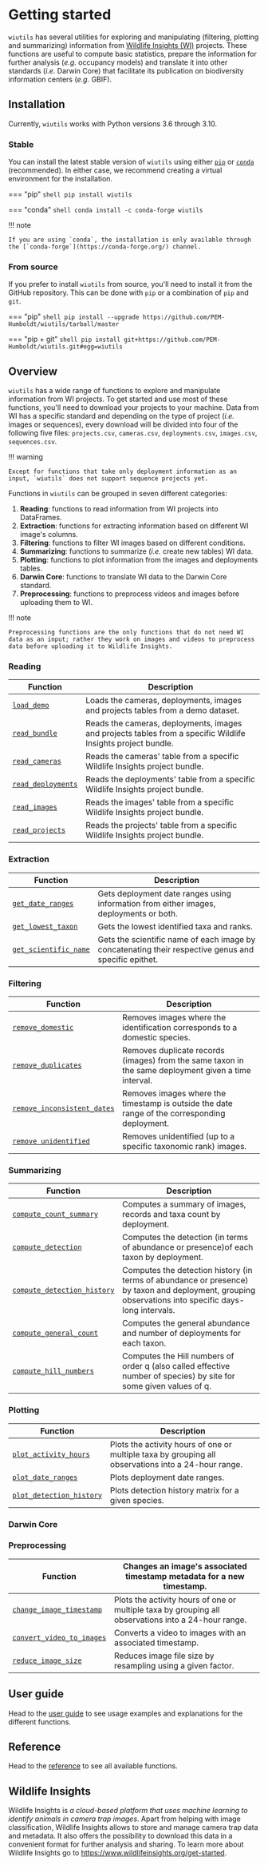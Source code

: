# Getting started

`wiutils` has several utilities for exploring and manipulating (filtering, plotting and summarizing) information from [Wildlife Insights (WI)](https://www.wildlifeinsights.org/) projects. These functions are useful to compute basic statistics, prepare the information for further analysis (*e.g.* occupancy models) and translate it into other standards (*i.e.* Darwin Core) that facilitate its publication on biodiversity information centers (*e.g.* GBIF).

## Installation
Currently, `wiutils` works with Python versions 3.6 through 3.10.

### Stable
You can install the latest stable version of `wiutils` using either [`pip`](https://pip.pypa.io) or [`conda`](https://docs.conda.io) (recommended). In either case, we recommend creating a virtual environment for the installation.

=== "pip"
    ```shell
    pip install wiutils
    ```

=== "conda"
    ```shell
    conda install -c conda-forge wiutils
    ```

!!! note

    If you are using `conda`, the installation is only available through the [`conda-forge`](https://conda-forge.org/) channel.

### From source
If you prefer to install `wiutils` from source, you'll need to install it from the GitHub repository. This can be done with `pip` or a combination of `pip` and `git`.

=== "pip"
    ```shell
    pip install --upgrade https://github.com/PEM-Humboldt/wiutils/tarball/master
    ```

=== "pip + git"
    ```shell
    pip install git+https://github.com/PEM-Humboldt/wiutils.git#egg=wiutils
    ```

## Overview
`wiutils` has a wide range of functions to explore and manipulate information from WI projects. To get started and use most of these functions, you'll need to download your projects to your machine. Data from WI has a specific standard and depending on the type of project (*i.e.* images or sequences), every download will be divided into four of the following five files: `projects.csv`, `cameras.csv`, `deployments.csv`, `images.csv`, `sequences.csv`.

!!! warning

    Except for functions that take only deployment information as an input, `wiutils` does not support sequence projects yet.

Functions in `wiutils` can be grouped in seven different categories:

1. **Reading**: functions to read information from WI projects into DataFrames.
2. **Extraction**: functions for extracting information based on different WI image's columns.
3. **Filtering**: functions to filter WI images based on different conditions.
4. **Summarizing**: functions to summarize (*i.e.* create new tables) WI data.
5. **Plotting**: functions to plot information from the images and deployments tables.
6. **Darwin Core**: functions to translate WI data to the Darwin Core standard.
7. **Preprocessing**: functions to preprocess videos and images before uploading them to WI.

!!! note

    Preprocessing functions are the only functions that do not need WI data as an input; rather they work on images and videos to preprocess data before uploading it to Wildlife Insights.

### Reading
| Function                                                          | Description                                                                                                   |
|-------------------------------------------------------------------|---------------------------------------------------------------------------------------------------------------|
| [`load_demo`](reference/#wiutils.reading.load_demo)               | Loads the cameras, deployments, images and projects tables from a demo dataset.                               |
| [`read_bundle`](reference/#wiutils.reading.read_bundle)           | Reads the cameras, deployments, images and projects tables from a specific Wildlife Insights project bundle.  |
| [`read_cameras`](reference/#wiutils.reading.read_cameras)         | Reads the cameras' table from a specific Wildlife Insights project bundle.                                    |
| [`read_deployments`](reference/#wiutils.reading.read_deployments) | Reads the deployments' table from a specific Wildlife Insights project bundle.                                |
| [`read_images`](reference/#wiutils.reading.read_images)           | Reads the images' table from a specific Wildlife Insights project bundle.                                     |
| [`read_projects`](reference/#wiutils.reading.read_projects)       | Reads the projects' table from a specific Wildlife Insights project bundle.                                   |

### Extraction
| Function                                                                   | Description                                                                                          |
|----------------------------------------------------------------------------|------------------------------------------------------------------------------------------------------|
| [`get_date_ranges`](reference/#wiutils.extraction.get_date_ranges)         | Gets deployment date ranges using information from either images, deployments or both.               |
| [`get_lowest_taxon`](reference/#wiutils.extraction.get_lowest_taxon)       | Gets the lowest identified taxa and ranks.                                                           |
| [`get_scientific_name`](reference/#wiutils.extraction.get_scientific_name) | Gets the scientific name of each image by concatenating their respective genus and specific epithet. |

### Filtering
| Function                                                                              | Description                                                                                          |
|---------------------------------------------------------------------------------------|------------------------------------------------------------------------------------------------------|
| [`remove_domestic`](reference/#wiutils.filtering.remove_domestic)                     | Removes images where the identification corresponds to a domestic species.                           |
| [`remove_duplicates`](reference/#wiutils.filtering.remove_duplicates)                 | Removes duplicate records (images) from the same taxon in the same deployment given a time interval. |
| [`remove_inconsistent_dates`](reference/#wiutils.filtering.remove_inconsistent_dates) | Removes images where the timestamp is outside the date range of the corresponding deployment.        |
| [`remove unidentified`](reference/#wiutils.filtering.remove_unidentified)             | Removes unidentified (up to a specific taxonomic rank) images.                                       |

### Summarizing
| Function                                                                                | Description                                                                                                                                          |
|-----------------------------------------------------------------------------------------|------------------------------------------------------------------------------------------------------------------------------------------------------|
| [`compute_count_summary`](reference/#wiutils.summarizing.compute_count_summary)         | Computes a summary of images, records and taxa count by deployment.                                                                                  |
| [`compute_detection`](reference/#wiutils.summarizing.compute_detection)                 | Computes the detection (in terms of abundance or presence)of each taxon by deployment.                                                               |
| [`compute_detection_history`](reference/#wiutils.summarizing.compute_detection_history) | Computes the detection history (in terms of abundance or presence) by taxon and deployment, grouping observations into specific days-long intervals. |
| [`compute_general_count`](reference/#wiutils.summarizing.compute_general_count)         | Computes the general abundance and number of deployments for each taxon.                                                                             |
| [`compute_hill_numbers`](reference/#wiutils.summarizing.compute_hill_numbers)           | Computes the Hill numbers of order q (also called effective number of species) by site for some given values of q.                                   |

### Plotting
| Function                                                                        | Description                                                                                         |
|---------------------------------------------------------------------------------|-----------------------------------------------------------------------------------------------------|
| [`plot_activity_hours`](reference/#wiutils.plotting.plot_activity_hours)        | Plots the activity hours of one or multiple taxa by grouping all observations into a 24-hour range. |
| [`plot_date_ranges`](reference/#wiutils.plotting.plot_date_ranges)              | Plots deployment date ranges.                                                                       |
| [`plot_detection_history`](reference/#wiutils.plotting.plot_detection_history)  | Plots detection history matrix for a given species.                                                 |

### Darwin Core


### Preprocessing
| Function                                                                              | Changes an image's associated timestamp metadata for a new timestamp.                               |
|---------------------------------------------------------------------------------------|-----------------------------------------------------------------------------------------------------|
| [`change_image_timestamp`](reference/#wiutils.preprocessing.change_image_timestamp)   | Plots the activity hours of one or multiple taxa by grouping all observations into a 24-hour range. |
| [`convert_video_to_images`](reference/#wiutils.preprocessing.convert_video_to_images) | Converts a video to images with an associated timestamp.                                            |
| [`reduce_image_size`](reference/#wiutils.preprocessing.reduce_image_size)             | Reduces image file size by resampling using a given factor.                                         |

## User guide
Head to the [user guide](guide/index.md) to see usage examples and explanations for the different functions.

## Reference
Head to the [reference](reference.md) to see all available functions.

## Wildlife Insights
Wildlife Insights is *a cloud-based platform that uses machine learning to identify animals in camera trap images*. Apart from helping with image classification, Wildlife Insights allows to store and manage camera trap data and metadata. It also offers the possibility to download this data in a convenient format for further analysis and sharing. To learn more about Wildlife Insights go to <https://www.wildlifeinsights.org/get-started>.
